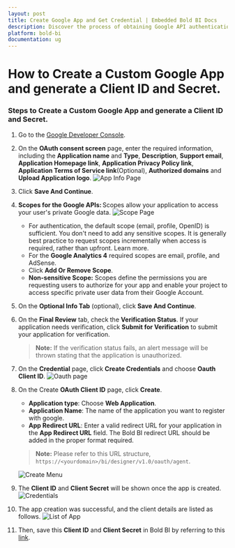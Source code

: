 ```yaml
---
layout: post
title: Create Google App and Get Credential | Embedded Bold BI Docs
description: Discover the process of obtaining Google API authentication by creating an app and acquiring client ID and secret for OAuth client ID credentials.
platform: bold-bi
documentation: ug 
---
```


# How to Create a Custom Google App and generate a Client ID and Secret.

### Steps to Create a Custom Google App and generate a Client ID and Secret.

1. Go to the [Google Developer Console](https://console.cloud.google.com/).
2. On the **OAuth consent screen** page, enter the required information, including the **Application name** and **Type**, **Description**, **Support email**, **Application Homepage link**, **Application Privacy Policy link**, **Application Terms of Service link**(Optional), **Authorized domains** and **Upload Application logo**.
![App Info Page](/static/assets/faq/images/app.png)
3. Click **Save And Continue**.
4. **Scopes for the Google APIs:** Scopes allow your application to access your user's private Google data.
![Scope Page](/static/assets/faq/images/scope.png)
   * For authentication, the default scope (email, profile, OpenID) is sufficient. You don't need to add any sensitive scopes. It is generally best practice to request scopes incrementally when access is required, rather than upfront. Learn more.
   * For the **Google Analytics 4** required scopes are email, profile, and AdSense.
   * Click **Add Or Remove Scope**.
   * **Non-sensitive Scope:** Scopes define the permissions you are requesting users to authorize for your app and enable your project to access specific private user data from their Google Account.
5. On the **Optional Info Tab**  (optional), click **Save And Continue**.
6. On the **Final Review** tab, check the **Verification Status**. If your application needs verification, click **Submit for Verification** to submit your application for verification.

   > **Note:** If the verification status fails, an alert message will be thrown stating that the application is unauthorized.

7. On the **Credential** page, click **Create Credentials** and choose **Oauth Client ID**.
![Oauth page](/static/assets/faq/images/oauthpage.png)
8. On the Create **OAuth Client ID** page, click **Create**.
    * **Application type**: Choose **Web Application**.
    * **Application Name**: The name of the application you want to register with google.
    * **App Redirect URL**: Enter a valid redirect URL for your application in the **App Redirect URL** field. The Bold BI redirect URL should be added in the proper format required.

   > **Note:** Please refer to this URL structure, `https://<yourdomain>/bi/designer/v1.0/oauth/agent`.

   ![Create Menu](/static/assets/faq/images/createmenu.png)
9. The **Client ID** and **Client Secret** will be shown once the app is created.
![Credentials](/static/assets/faq/images/credential.png)
10. The app creation was successful, and the client details are listed as follows.
![List of App](/static/assets/faq/images/list.png)
11. Then, save this **Client ID** and **Client Secret** in Bold BI by referring to this [link](/site-administration/data-connector-settings/oauth-configuration/).